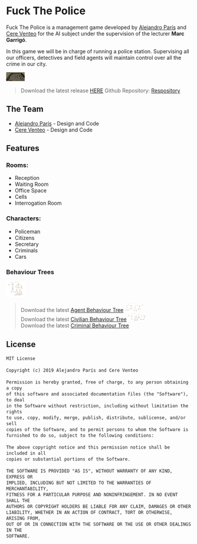 # Fuck The Police

Fuck The Police is a management game developed by [Alejandro París](https://github.com/AlejandroParis) and [Cere Venteo](https://github.com/CereVenteo) for the AI subject under the supervision of the lecturer <b>Marc Garrigó</b>. 

In this game we will be in charge of running a police station.
Supervising all our officers, detectives and field agents will maintain control over all the crime in our city.

<img src="game.png" width="50"><br>

> Download the latest release [HERE](https://github.com/CereVenteo/Fuck-the-Police/releases)
> Github Repository: [Respository](https://github.com/CereVenteo/Fuck-the-Police)

## The Team

- [Alejandro París](https://github.com/AlejandroParis) - Design and Code
- [Cere Venteo](https://github.com/CereVenteo) - Design and Code

## Features

### Rooms:
- Reception
- Waiting Room
- Office Space
- Cells
- Interrogation Room
	
### Characters:
- Policeman
- Citizens
- Secretary
- Criminals
- Cars

### Behaviour Trees
<img src="agent_tree.png" width="50"><br>
> Download the latest [Agent Behaviour Tree](https://github.com/CereVenteo/Fuck-the-Police/docs/Agent_Behaviour_Tree.pdf)
<img src="civilian_tree.png" width="50"><br>
> Download the latest [Civilian Behaviour Tree](https://github.com/CereVenteo/Fuck-the-Police/docs/Civilian_Behaviour_Tree.pdf)
<img src="criminal_tree.png" width="50"><br>
> Download the latest [Criminal Behaviour Tree](https://github.com/CereVenteo/Fuck-the-Police/docs/Criminal_Behaviour_Tree.pdf)
## License

```
MIT License

Copyright (c) 2019 Alejandro París and Cere Venteo

Permission is hereby granted, free of charge, to any person obtaining a copy
of this software and associated documentation files (the "Software"), to deal
in the Software without restriction, including without limitation the rights
to use, copy, modify, merge, publish, distribute, sublicense, and/or sell
copies of the Software, and to permit persons to whom the Software is
furnished to do so, subject to the following conditions:

The above copyright notice and this permission notice shall be included in all
copies or substantial portions of the Software.

THE SOFTWARE IS PROVIDED "AS IS", WITHOUT WARRANTY OF ANY KIND, EXPRESS OR
IMPLIED, INCLUDING BUT NOT LIMITED TO THE WARRANTIES OF MERCHANTABILITY,
FITNESS FOR A PARTICULAR PURPOSE AND NONINFRINGEMENT. IN NO EVENT SHALL THE
AUTHORS OR COPYRIGHT HOLDERS BE LIABLE FOR ANY CLAIM, DAMAGES OR OTHER
LIABILITY, WHETHER IN AN ACTION OF CONTRACT, TORT OR OTHERWISE, ARISING FROM,
OUT OF OR IN CONNECTION WITH THE SOFTWARE OR THE USE OR OTHER DEALINGS IN THE
SOFTWARE.
```

